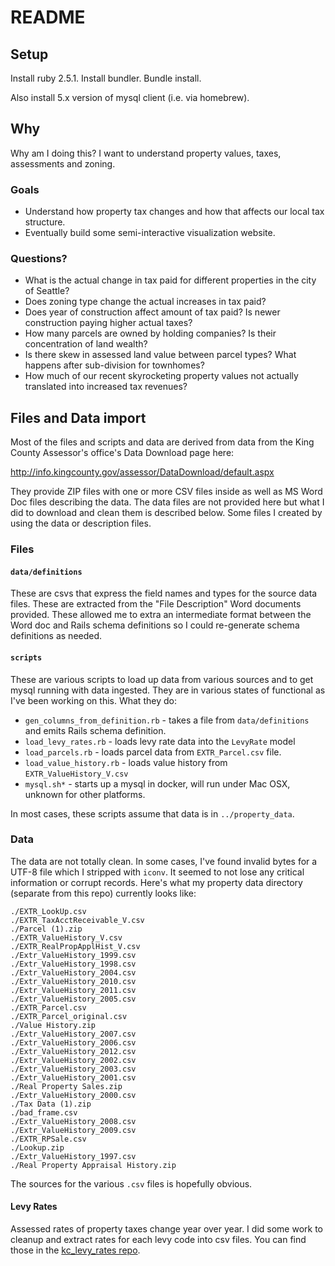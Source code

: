 # README

## Setup

Install ruby 2.5.1. Install bundler. Bundle install.

Also install 5.x version of mysql client (i.e. via homebrew).

## Why

Why am I doing this? I want to understand property values, taxes, assessments and zoning.

### Goals

* Understand how property tax changes and how that affects our local tax structure.
* Eventually build some semi-interactive visualization website.

### Questions?

* What is the actual change in tax paid for different properties in the city of Seattle?
* Does zoning type change the actual increases in tax paid? 
* Does year of construction affect amount of tax paid? Is newer construction paying higher actual taxes?
* How many parcels are owned by holding companies? Is their concentration of land wealth?
* Is there skew in assessed land value between parcel types? What happens after sub-division for townhomes?
* How much of our recent skyrocketing property values not actually translated into increased tax revenues?

## Files and Data import

Most of the files and scripts and data are derived from data from the King County Assessor's office's
Data Download page here:

http://info.kingcounty.gov/assessor/DataDownload/default.aspx

They provide ZIP files with one or more CSV files inside as well as MS Word Doc files describing the
data. The data files are not provided here but what I did to download and clean them is described
below. Some files I created by using the data or description files.

### Files

#### `data/definitions`

These are csvs that express the field names and types for the source data files. These are extracted
from the "File Description" Word documents provided. These allowed me to extra an intermediate format
between the Word doc and Rails schema definitions so I could re-generate schema definitions as needed.

#### `scripts`

These are various scripts to load up data from various sources and to get mysql running with data
ingested. They are in various states of functional as I've been working on this. What they do:

* `gen_columns_from_definition.rb` - takes a file from `data/definitions` and emits Rails schema definition.
* `load_levy_rates.rb` - loads levy rate data into the `LevyRate` model
* `load_parcels.rb` - loads parcel data from `EXTR_Parcel.csv` file.
* `load_value_history.rb` - loads value history from `EXTR_ValueHistory_V.csv`
* `mysql.sh*` - starts up a mysql in docker, will run under Mac OSX, unknown for other platforms.

In most cases, these scripts assume that data is in `../property_data`. 

### Data

The data are not totally clean. In some cases, I've found invalid bytes for a UTF-8 file which I
stripped with `iconv`. It seemed to not lose any critical information or corrupt records. Here's what
my property data directory (separate from this repo) currently looks like:

```
./EXTR_LookUp.csv
./EXTR_TaxAcctReceivable_V.csv
./Parcel (1).zip
./EXTR_ValueHistory_V.csv
./EXTR_RealPropApplHist_V.csv
./Extr_ValueHistory_1999.csv
./Extr_ValueHistory_1998.csv
./Extr_ValueHistory_2004.csv
./Extr_ValueHistory_2010.csv
./Extr_ValueHistory_2011.csv
./Extr_ValueHistory_2005.csv
./EXTR_Parcel.csv
./EXTR_Parcel_original.csv
./Value History.zip
./Extr_ValueHistory_2007.csv
./Extr_ValueHistory_2006.csv
./Extr_ValueHistory_2012.csv
./Extr_ValueHistory_2002.csv
./Extr_ValueHistory_2003.csv
./Extr_ValueHistory_2001.csv
./Real Property Sales.zip
./Extr_ValueHistory_2000.csv
./Tax Data (1).zip
./bad_frame.csv
./Extr_ValueHistory_2008.csv
./Extr_ValueHistory_2009.csv
./EXTR_RPSale.csv
./Lookup.zip
./Extr_ValueHistory_1997.csv
./Real Property Appraisal History.zip
```

The sources for the various `.csv` files is hopefully obvious. 

#### Levy Rates 

Assessed rates of property taxes change year over year. I did some work to cleanup and extract rates for
each levy code into csv files. You can find those in the [kc_levy_rates repo](https://github.com/ludwick/kc_levy_rates).